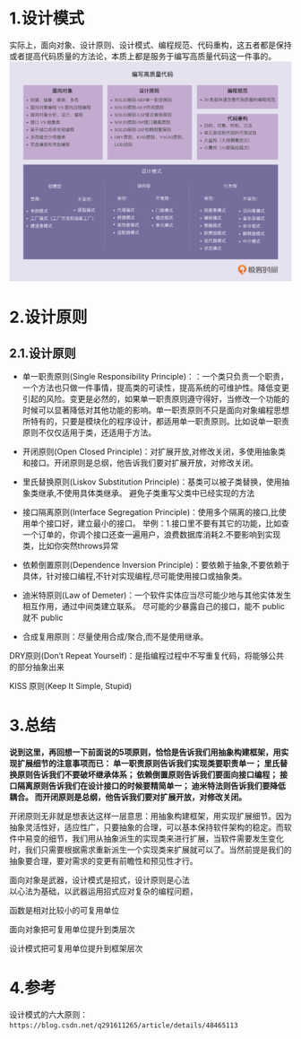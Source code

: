 # 1.设计模式

实际上，面向对象、设计原则、设计模式、编程规范、代码重构，这五者都是保持或者提高代码质量的方法论，本质上都是服务于编写高质量代码这一件事的。  
![](/static/image/f3262ef8152517d3b11bfc3f2d2b12d3.png)

# 2.设计原则

## 2.1.设计原则
* 单一职责原则(Single Responsibility Principle)：：一个类只负责一个职责，一个方法也只做一件事情，提高类的可读性，提高系统的可维护性。降低变更引起的风险。变更是必然的，如果单一职责原则遵守得好，当修改一个功能的时候可以显著降低对其他功能的影响。单一职责原则不只是面向对象编程思想所特有的，只要是模块化的程序设计，都适用单一职责原则。比如说单一职责原则不仅仅适用于类，还适用于方法。

* 开闭原则(Open Closed Principle)：对扩展开放,对修改关闭，多使用抽象类和接口。开闭原则是总纲，他告诉我们要对扩展开放，对修改关闭。

* 里氏替换原则(Liskov Substitution Principle)：基类可以被子类替换，使用抽象类继承,不使用具体类继承。
避免子类重写父类中已经实现的方法

* 接口隔离原则(Interface Segregation Principle)：使用多个隔离的接口,比使用单个接口好，建立最小的接口。
举例：1.接口里不要有其它的功能，比如查一个订单的，你调个接口还查一遍用户，浪费数据库消耗2.不要影响到实现类，比如你突然throws异常

* 依赖倒置原则(Dependence Inversion Principle)：要依赖于抽象,不要依赖于具体，针对接口编程,不针对实现编程,尽可能使用接口或抽象类。

* 迪米特原则(Law of Demeter)：一个软件实体应当尽可能少地与其他实体发生相互作用，通过中间类建立联系。
尽可能的少暴露自己的接口，能不 public 就不 public

* 合成复用原则：尽量使用合成/聚合,而不是使用继承。


DRY原则(Don’t Repeat Yourself)：是指编程过程中不写重复代码，将能够公共的部分抽象出来

KISS 原则(Keep It Simple, Stupid)

# 3.总结

**说到这里，再回想一下前面说的5项原则，恰恰是告诉我们用抽象构建框架，用实现扩展细节的注意事项而已：
单一职责原则告诉我们实现类要职责单一；
里氏替换原则告诉我们不要破坏继承体系；
依赖倒置原则告诉我们要面向接口编程；
接口隔离原则告诉我们在设计接口的时候要精简单一；
迪米特法则告诉我们要降低耦合。
而开闭原则是总纲，他告诉我们要对扩展开放，对修改关闭。** 


开闭原则无非就是想表达这样一层意思：用抽象构建框架，用实现扩展细节。因为抽象灵活性好，适应性广，只要抽象的合理，可以基本保持软件架构的稳定。而软件中易变的细节，我们用从抽象派生的实现类来进行扩展，当软件需要发生变化时，我们只需要根据需求重新派生一个实现类来扩展就可以了。当然前提是我们的抽象要合理，要对需求的变更有前瞻性和预见性才行。


面向对象是武器，设计模式是招式，设计原则是心法  
以心法为基础，以武器运用招式应对复杂的编程问题，

函数是相对比较小的可复用单位

面向对象把可复用单位提升到类层次


设计模式把可复用单位提升到框架层次

# 4.参考

设计模式的六大原则：`https://blog.csdn.net/q291611265/article/details/48465113`

